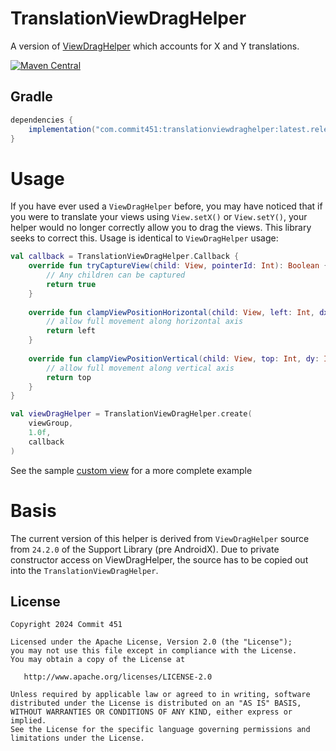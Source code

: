 # TranslationViewDragHelper
A version of [ViewDragHelper](https://developer.android.com/reference/android/support/v4/widget/ViewDragHelper.html) which accounts for X and Y translations.

[![Maven Central](https://maven-badges.herokuapp.com/maven-central/com.commit451/translationviewdraghelper/badge.svg)](https://maven-badges.herokuapp.com/maven-central/com.commit451/translationviewdraghelper)

## Gradle
```groovy
dependencies {
    implementation("com.commit451:translationviewdraghelper:latest.release.here")
}
```

# Usage
If you have ever used a `ViewDragHelper` before, you may have noticed that if you were to translate your views using `View.setX()` or `View.setY()`, your helper would no longer correctly allow you to drag the views. This library seeks to correct this. Usage is identical to `ViewDragHelper` usage:
```kotlin
val callback = TranslationViewDragHelper.Callback {
    override fun tryCaptureView(child: View, pointerId: Int): Boolean {
        // Any children can be captured
        return true
    }
    
    override fun clampViewPositionHorizontal(child: View, left: Int, dx: Int): Int {
        // allow full movement along horizontal axis
        return left
    }
    
    override fun clampViewPositionVertical(child: View, top: Int, dy: Int): Int {
        // allow full movement along vertical axis
        return top
    }
}

val viewDragHelper = TranslationViewDragHelper.create(
    viewGroup,
    1.0f,
    callback
)
```
See the sample [custom view](https://github.com/Commit451/TranslationViewDragHelper/blob/master/app/src/main/java/com/commit451/betterviewdraghelper/sample/AllowsForDragFrameLayout.java) for a more complete example

# Basis
The current version of this helper is derived from `ViewDragHelper` source from `24.2.0` of the Support Library (pre AndroidX). Due to private constructor access on ViewDragHelper, the source has to be copied out into the `TranslationViewDragHelper`.

License
--------

    Copyright 2024 Commit 451

    Licensed under the Apache License, Version 2.0 (the "License");
    you may not use this file except in compliance with the License.
    You may obtain a copy of the License at

       http://www.apache.org/licenses/LICENSE-2.0

    Unless required by applicable law or agreed to in writing, software
    distributed under the License is distributed on an "AS IS" BASIS,
    WITHOUT WARRANTIES OR CONDITIONS OF ANY KIND, either express or implied.
    See the License for the specific language governing permissions and
    limitations under the License.
